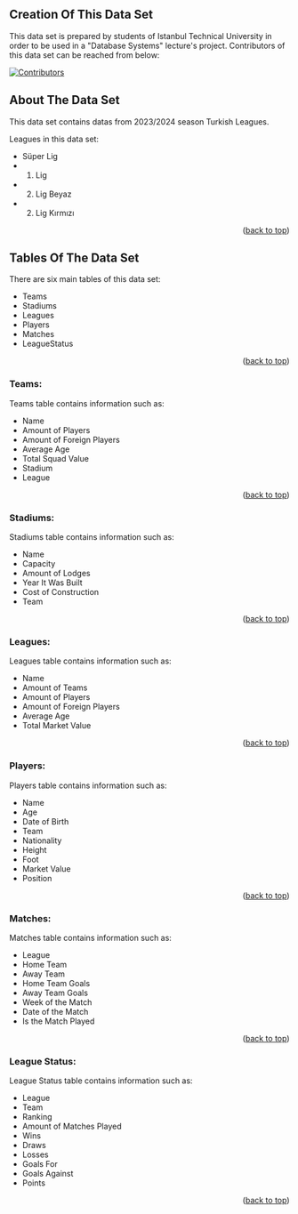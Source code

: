 <a name="readme-top"></a>

## Creation Of This Data Set

This data set is prepared by students of Istanbul Technical University in order to be used in a "Database Systems" lecture's project.
Contributors of this data set can be reached from below:

[![Contributors][contributors-shield]][contributors-url]


<!-- ABOUT THE PROJECT -->
## About The Data Set

This data set contains datas from 2023/2024 season Turkish Leagues.

Leagues in this data set:
* Süper Lig
* 1. Lig
* 2. Lig Beyaz
* 2. Lig Kırmızı

<p align="right">(<a href="#readme-top">back to top</a>)</p>

## Tables Of The Data Set

There are six main tables of this data set:

* Teams 
* Stadiums
* Leagues
* Players
* Matches
* LeagueStatus

<p align="right">(<a href="#readme-top">back to top</a>)</p>

### Teams:

Teams table contains information such as:

* Name
* Amount of Players
* Amount of Foreign Players
* Average Age
* Total Squad Value
* Stadium
* League

<p align="right">(<a href="#readme-top">back to top</a>)</p>

### Stadiums:

Stadiums table contains information such as:

* Name
* Capacity
* Amount of Lodges
* Year It Was Built
* Cost of Construction
* Team

<p align="right">(<a href="#readme-top">back to top</a>)</p>

### Leagues:

Leagues table contains information such as:

* Name
* Amount of Teams
* Amount of Players
* Amount of Foreign Players
* Average Age
* Total Market Value

<p align="right">(<a href="#readme-top">back to top</a>)</p>

### Players:

Players table contains information such as:

* Name
* Age
* Date of Birth
* Team
* Nationality
* Height
* Foot
* Market Value
* Position
 
<p align="right">(<a href="#readme-top">back to top</a>)</p>

### Matches:

Matches table contains information such as:

* League
* Home Team
* Away Team
* Home Team Goals
* Away Team Goals
* Week of the Match
* Date of the Match
* Is the Match Played
 
<p align="right">(<a href="#readme-top">back to top</a>)</p>

### League Status:

League Status table contains information such as:

* League
* Team
* Ranking
* Amount of Matches Played
* Wins
* Draws
* Losses
* Goals For
* Goals Against
* Points

<p align="right">(<a href="#readme-top">back to top</a>)</p>


<!-- MARKDOWN LINKS & IMAGES -->
[contributors-shield]: https://img.shields.io/github/contributors/othneildrew/Best-README-Template.svg?style=for-the-badge
[contributors-url]: https://github.com/othneildrew/Best-README-Template/graphs/contributors
